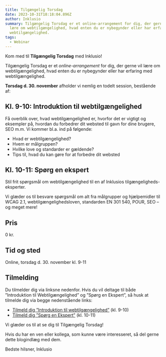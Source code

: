 ```yaml
---
title: Tilgængelig Torsdag
date: 2023-10-31T18:18:04.896Z
author: Inklusio
summary: Tilgængelig Torsdag er et online-arrangement for dig, der gerne vil
  lære om webtilgængelighed, hvad enten du er nybegynder eller har erfaring med
  webtilgængelighed.
tags:
  - Webinar
---
```

Kom med til **Tilgængelig Torsdag** med Inklusio!

Tilgængelig Torsdag er et *online-arrangement* for dig, der gerne vil lære om webtilgængelighed, hvad enten du er nybegynder eller har erfaring med webtilgængelighed. 

**Torsdag d. 30. november** afholder vi nemlig en todelt session, bestående af:

## Kl. 9-10: **Introduktion til webtilgængelighed**

Få overblik over, hvad webtilgængelighed er, hvorfor det er vigtigt og eksempler på, hvordan du forbedrer dit websted til gavn for dine brugere, SEO m.m. Vi kommer bl.a. ind på følgende: 

* Hvad er webtilgængelighed?
* Hvem er målgruppen?
* Hvilke love og standarder er gældende? 
* Tips til, hvad du kan gøre for at forbedre dit websted

## Kl. 10-11: **Spørg en ekspert**

Stil frit spørgsmål om webtilgængelighed til en af Inklusios tilgængeligheds-eksperter.

Vi glæder os til besvare spørgsmål om alt fra målgrupper og hjælpemidler til WCAG 2.1, webtilgængelighedsloven, standarden EN 301 540, POUR, SEO – og meget mere! 

## **Pris**

0 kr.

## T﻿id og sted

O﻿nline, torsdag d. 30. november kl. 9-11

## **Tilmelding**

Du tilmelder dig via linksne nedenfor. Hvis du vil deltage til både ”Introduktion til Webtilgængelighed” og ”Spørg en Ekspert”, så husk at tilmelde dig via begge nedenstående links:

* [﻿Tilmeld dig ”Introduktion til webtilgængelighed”](https://us02web.zoom.us/webinar/register/WN_yfIft2xbSwuwWKnV6fWoKw#/) (﻿kl. 9-10)
* [Tilmeld dig ”Spørg en Ekspert”](https://us02web.zoom.us/webinar/register/WN_0z9ytg6iS3SrG69JeUSGug) (kl. 10-11)

Vi glæder os til at se dig til Tilgængelig Torsdag!

Hvis du har en ven eller kollega, som kunne være interesseret, så del gerne dette blogindlæg med dem.

Bedste hilsner, Inklusio
